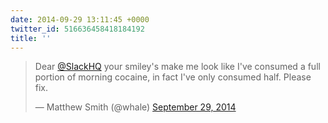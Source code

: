 ```yaml
---
date: 2014-09-29 13:11:45 +0000
twitter_id: 516636458418184192
title: ''
---
```


<blockquote class="twitter-tweet"><p lang="en" dir="ltr">Dear <a href="https://twitter.com/SlackHQ?ref_src=twsrc%5Etfw">@SlackHQ</a> your smiley&#39;s make me look like I&#39;ve consumed a full portion of morning cocaine, in fact I&#39;ve only consumed half. Please fix.</p>&mdash; Matthew Smith (@whale) <a href="https://twitter.com/whale/status/516634425883631618?ref_src=twsrc%5Etfw">September 29, 2014</a></blockquote>
<script async src="https://platform.twitter.com/widgets.js" charset="utf-8"></script>
